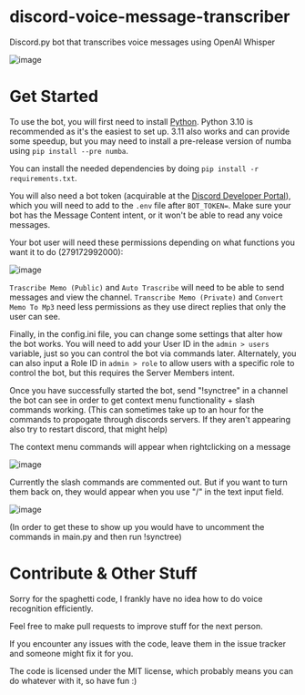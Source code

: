 # discord-voice-message-transcriber
Discord.py bot that transcribes voice messages using OpenAI Whisper

![image](https://github.com/random11x/discord-voice-message-transcriber/assets/137963515/71c92a83-86df-47ed-a4e8-d42e37996c3b)

# Get Started

To use the bot, you will first need to install [Python](https://python.org). Python 3.10 is recommended as it's the easiest to set up. 3.11 also works and can provide some speedup, but you may need to install a pre-release version of numba using `pip install --pre numba`.

You can install the needed dependencies by doing `pip install -r requirements.txt`.

You will also need a bot token (acquirable at the [Discord Developer Portal](https://discord.com/developers/applications)), which you will need to add to the `.env` file after `BOT_TOKEN=`. Make sure your bot has the Message Content intent, or it won't be able to read any voice messages.

Your bot user will need these permissions depending on what functions you want it to do (279172992000):

![image](https://github.com/random11x/discord-voice-message-transcriber/assets/137963515/d30c65f8-ec95-4315-9907-9a7520665b3f)

`Trascribe Memo (Public)` and `Auto Trascribe` will need to be able to send messages and view the channel. `Transcribe Memo (Private)` and `Convert Memo To Mp3` need less permissions as they use direct replies that only the user can see.

Finally, in the config.ini file, you can change some settings that alter how the bot works. You will need to add your User ID in the `admin > users` variable, just so you can control the bot via commands later. Alternately, you can also input a Role ID in `admin > role` to allow users with a specific role to control the bot, but this requires the Server Members intent.

Once you have successfully started the bot, send "!synctree" in a channel the bot can see in order to get context menu functionality + slash commands working. (This can sometimes take up to an hour for the commands to propogate through discords servers. If they aren't appearing also try to restart discord, that might help)

The context menu commands will appear when rightclicking on a message

![image](https://github.com/random11x/discord-voice-message-transcriber/assets/137963515/123db5f9-db50-4e9c-aff9-a471606fb4ca)

Currently the slash commands are commented out. But if you want to turn them back on, they would appear when you use "/" in the text input field.

![image](https://github.com/random11x/discord-voice-message-transcriber/assets/137963515/800b6f59-eae7-4aff-9318-9ad3af59d1c9)

(In order to get these to show up you would have to uncomment the commands in main.py and then run !synctree)

# Contribute & Other Stuff

Sorry for the spaghetti code, I frankly have no idea how to do voice recognition efficiently.

Feel free to make pull requests to improve stuff for the next person.

If you encounter any issues with the code, leave them in the issue tracker and someone might fix it for you.

The code is licensed under the MIT license, which probably means you can do whatever with it, so have fun :)
